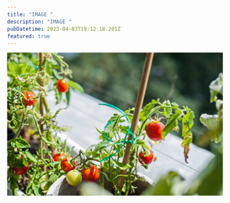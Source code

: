 ```yaml
---
title: "IMAGE "
description: "IMAGE "
pubDatetime: 2023-04-03T19:12:18.201Z
featured: true
---
```

![](/assets/tomato-in-pot-balcony.jpg)